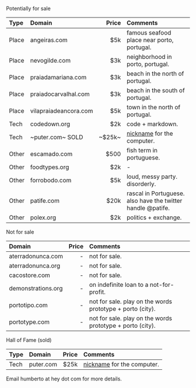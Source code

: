 Potentially for sale

| Type   | Domain                | Price | Comments                                                                                        |
|:-------|:----------------------|------:|:------------------------------------------------------------------------------------------------|
| Place  | angeiras.com          |   $5k | famous seafood place near porto, portugal.                                                      |
| Place  | nevogilde.com         |   $3k | neighborhood in porto, portugal.                                                                |
| Place  | praiadamariana.com    |   $3k | beach in the north of portugal.                                                                 |
| Place  | praiadocarvalhal.com  |   $3k | beach in the south of portugal.                                                                 |
| Place  | vilapraiadeancora.com |   $5k | town in the north of portugal.                                                                  |
| Tech   | codedown.org          |   $2k | code + markdown.                                                                                |
| Tech   | ~puter.com~ SOLD      | ~$25k~| [nickname](https://www.youtube.com/watch?v=iEHWBp3KjCI&t=32s) for the computer.                 |
| Other  | escamado.com          |  $500 | fish term in portuguese.                                                                        |
| Other  | foodtypes.org         |   $2k | -                                                                                               |
| Other  | forrobodo.com         |   $5k | loud, messy party. disorderly.
| Other  | patife.com            |  $20k | rascal in Portuguese. also have the twitter handle @patife.                                     |
| Other  | polex.org             |   $2k | politics + exchange.                                                                            |

Not for sale

| Domain             | Price | Comments                                                  |
|:-------------------|------:|:----------------------------------------------------------|
| aterradonunca.com  |     - | not for sale.                                             |
| aterradonunca.org  |     - | not for sale.                                             |
| cacostore.com      |     - | not for sale.                                             |
| demonstrations.org |     - | on indefinite loan to a not-for-profit.                   |
| portotipo.com      |     - | not for sale. play on the words prototype + porto (city). |
| portotype.com      |     - | not for sale. play on the words prototype + porto (city). |

Hall of Fame (sold)

| Type   | Domain                | Price | Comments                                                                                        |
|:-------|:----------------------|------:|:------------------------------------------------------------------------------------------------|
| Tech   | puter.com             | $25k  | [nickname](https://www.youtube.com/watch?v=iEHWBp3KjCI&t=32s) for the computer.                 |

Email humberto at hey dot com for more details. 

